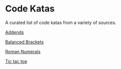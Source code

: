 # Code Katas

A curated list of code katas from a variety of sources.

[Addends](addends.md)

[Balanced Brackets](balanced_brackets.md)

[Roman Numerals](roman_numerals.md)

[Tic tac toe](tictactoe.md)
